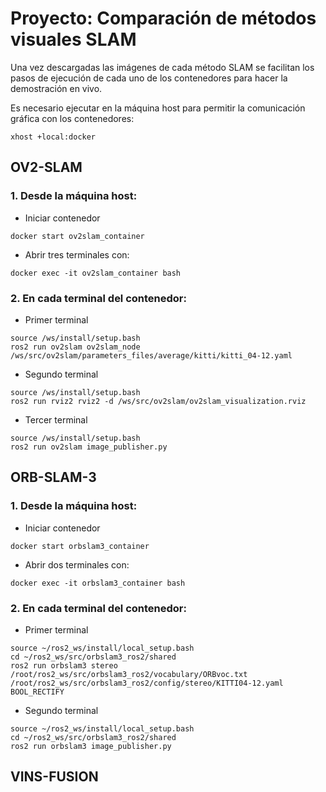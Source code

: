 # Proyecto: Comparación  de métodos visuales SLAM

Una vez descargadas las imágenes de cada método SLAM se facilitan los pasos de ejecución de cada uno de los contenedores para hacer la demostración en vivo.

Es necesario ejecutar en la máquina host para permitir la comunicación gráfica con los contenedores:

```
xhost +local:docker
```

## OV2-SLAM

### 1. Desde la máquina host:

- Iniciar contenedor
```
docker start ov2slam_container
```

- Abrir tres terminales con:
```
docker exec -it ov2slam_container bash
```

### 2. En cada terminal del contenedor:

- Primer terminal
```
source /ws/install/setup.bash
ros2 run ov2slam ov2slam_node /ws/src/ov2slam/parameters_files/average/kitti/kitti_04-12.yaml
```

- Segundo terminal
```
source /ws/install/setup.bash
ros2 run rviz2 rviz2 -d /ws/src/ov2slam/ov2slam_visualization.rviz 
```

- Tercer terminal
```
source /ws/install/setup.bash
ros2 run ov2slam image_publisher.py
```

## ORB-SLAM-3

### 1. Desde la máquina host:

- Iniciar contenedor
```
docker start orbslam3_container
```

- Abrir dos terminales con:
```
docker exec -it orbslam3_container bash
```

### 2. En cada terminal del contenedor:

- Primer terminal
```
source ~/ros2_ws/install/local_setup.bash
cd ~/ros2_ws/src/orbslam3_ros2/shared
ros2 run orbslam3 stereo /root/ros2_ws/src/orbslam3_ros2/vocabulary/ORBvoc.txt /root/ros2_ws/src/orbslam3_ros2/config/stereo/KITTI04-12.yaml BOOL_RECTIFY
```

- Segundo terminal
```
source ~/ros2_ws/install/local_setup.bash
cd ~/ros2_ws/src/orbslam3_ros2/shared
ros2 run orbslam3 image_publisher.py
```

## VINS-FUSION
